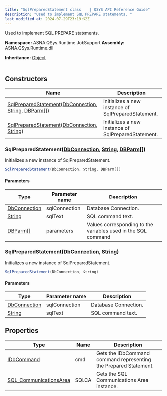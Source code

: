 ```yaml
---
title: "SqlPreparedStatement class    | QSYS API Reference Guide"
description: "Used to implement SQL PREPARE statements. "
last_modified_at: 2024-07-29T23:19:52Z
---
```


Used to implement SQL PREPARE statements.

**Namespace:** ASNA.QSys.Runtime.JobSupport
**Assembly:** ASNA.QSys.Runtime.dll

**Inheritance:** [Object](https://docs.microsoft.com/en-us/dotnet/api/system.object)
<br>
<br>

## Constructors

| Name | Description |
| --- | --- |
| [SqlPreparedStatement](#sqlpreparedstatementdbconnection-string-dbparm)([DbConnection](https://learn.microsoft.com/en-us/dotnet/api/system.data.common.dbconnection?view=net-8.0), [String](https://docs.microsoft.com/en-us/dotnet/api/system.string), [DBParm\[\]](/reference/runtime/qsys-runtime-job-support/db-parm.html)) | Initializes a new instance of SqlPreparedStatement.
| [SqlPreparedStatement](#sqlpreparedstatementdbconnection-string)([DbConnection](https://learn.microsoft.com/en-us/dotnet/api/system.data.common.dbconnection?view=net-8.0), [String](https://docs.microsoft.com/en-us/dotnet/api/system.string)) | Initializes a new instance of SqlPreparedStatement.

### SqlPreparedStatement([DbConnection](https://learn.microsoft.com/en-us/dotnet/api/system.data.common.dbconnection?view=net-8.0), [String](https://docs.microsoft.com/en-us/dotnet/api/system.string), [DBParm\[\]](/reference/runtime/qsys-runtime-job-support/db-parm.html))

Initializes a new instance of SqlPreparedStatement.

```cs
SqlPreparedStatement(DbConnection, String, DBParm[])
```

#### Parameters

| Type | Parameter name | Description
| --- | --- | ---
| [DbConnection](https://learn.microsoft.com/en-us/dotnet/api/system.data.common.dbconnection?view=net-8.0) | sqlConnection | Database Connection.
| [String](https://docs.microsoft.com/en-us/dotnet/api/system.string) | sqlText | SQL command text.
| [DBParm\[\]](/reference/runtime/qsys-runtime-job-support/db-parm.html) | parameters | Values corresponding to the variables used in the SQL command 

### SqlPreparedStatement([DbConnection](https://learn.microsoft.com/en-us/dotnet/api/system.data.common.dbconnection?view=net-8.0), [String](https://docs.microsoft.com/en-us/dotnet/api/system.string))

Initializes a new instance of SqlPreparedStatement.

```cs
SqlPreparedStatement(DbConnection, String)
```

#### Parameters

| Type | Parameter name | Description
| --- | --- | ---
| [DbConnection](https://learn.microsoft.com/en-us/dotnet/api/system.data.common.dbconnection?view=net-8.0) | sqlConnection | Database Connection.
| [String](https://docs.microsoft.com/en-us/dotnet/api/system.string) | sqlText | SQL command text.

## Properties

| Type | Name | Description
| --- | --- | --- 
| [IDbCommand](https://learn.microsoft.com/en-us/dotnet/api/system.data.idbcommand?view=net-8.0) | cmd | Gets the IDbCommand command representing the Prepared Statement. |
| [SQL_CommunicationsArea](/reference/runtime/qsys-runtime-job-support/sql-communications-area.html) | SQLCA | Gets the SQL Communications Area instance. |
